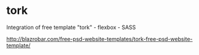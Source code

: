 # tork
Integration of free template "tork" - flexbox - SASS

http://blazrobar.com/free-psd-website-templates/tork-free-psd-website-template/
